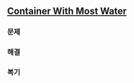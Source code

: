 ## [Container With Most Water](https://leetcode.com/problems/container-with-most-water/description/?envType=problem-list-v2&envId=rab78cw1)

### 문제


### 해결


### 복기

